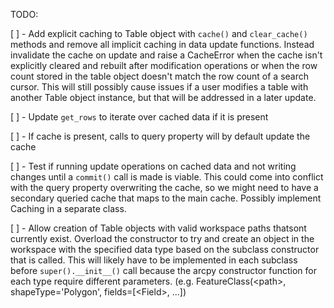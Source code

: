 TODO:

[ ] - Add explicit caching to Table object with `cache()` and `clear_cache()` methods and remove all implicit caching in data update functions. Instead invalidate the cache on update and raise a CacheError when the cache isn't explicitly cleared and rebuilt after modification operations or when the row count stored in the table object doesn't match the row count of a search cursor. This will still possibly cause issues if a user modifies a table with another Table object instance, but that will be addressed in a later update.

[ ] - Update `get_rows` to iterate over cached data if it is present

[ ] - If cache is present, calls to query property will by default update the cache

[ ] - Test if running update operations on cached data and not writing changes until a `commit()` call is made is viable. This could come into conflict with the query property overwriting the cache, so we might need to have a secondary queried cache that maps to the main cache. Possibly implement Caching in a separate class.

[ ] - Allow creation of Table objects with valid workspace paths thatsont currently exist. Overload the constructor to try and create an object in the workspace with the specified data type based on the subclass constructor that is called. This will likely have to be implemented in each subclass before `super().__init__()` call because the arcpy constructor function for each type require different parameters. (e.g. FeatureClass(\<path\>, shapeType='Polygon', fields=[\<Field\>, ...])
